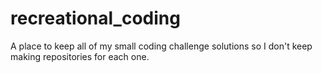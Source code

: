 # recreational_coding
A place to keep all of my small coding challenge solutions so I don't keep making repositories for each one.
